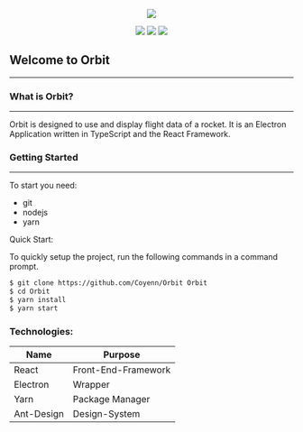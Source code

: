 <p align="center">
  <img src="https://i.ibb.co/TcQyG4L/Banner.png" />
</p>

<p align="center">
  <img src="https://img.shields.io/github/license/Coyenn/Orbit?label=license" />
  <img src="https://img.shields.io/github/workflow/status/Coyenn/Orbit/CI" />
  <img src="https://img.shields.io/github/languages/code-size/Coyenn/Orbit" />
</p>

## Welcome to Orbit
---

### What is Orbit?
---

Orbit is designed to use and display flight data of a rocket. It is an Electron Application written in TypeScript and the React Framework.

### Getting Started
---
To start you need:
- git
- nodejs
- yarn

Quick Start:

To quickly setup the project, run the following commands in a command prompt.

```bash
$ git clone https://github.com/Coyenn/Orbit Orbit
$ cd Orbit
$ yarn install
$ yarn start
```
### Technologies:

| Name          | Purpose
| ------------- |-------------
| React         | Front-End-Framework
| Electron      | Wrapper
| Yarn          | Package Manager
| Ant-Design    | Design-System
